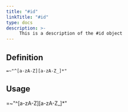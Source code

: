 ```yaml
---
title: "#id"
linkTitle: "#id"
type: docs
description: >-
     This is a description of the #id object
---
```


## Definition

```cue
=~"^[a-zA-Z][a-zA-Z_]*"
```

## Usage
=~"^[a-zA-Z][a-zA-Z_]*"


